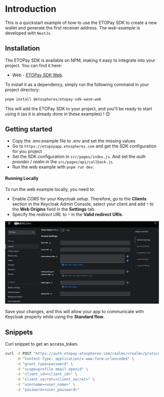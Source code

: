 
# Introduction

This is a quickstart example of how to use the ETOPay SDK to create a new wallet and generate the first receiver address. The _web-example_ is developed with `NextJs`.

## Installation

The ETOPay SDK is available on NPM, making it easy to integrate into your project. You can find it here:  

* Web - [ETOPay SDK Web](https://www.npmjs.com/package/@etospheres/etopay-sdk-wasm-web).

To install it as a dependency, simply run the following command in your project directory: 

```bash
pnpm install @etospheres/etopay-sdk-wasm-web
```

This will add the ETOPay SDK to your project, and you'll be ready to start using it (as it is already done in these examples) ! 😊

## Getting started

- Copy the .env.example file to .env and set the missing values
- Go to `https://etopayapp.etospheres.com` and get the SDK configuration for you project
- Set the SDK configuration in `src/pages/index.js`. And set the _auth provider_ / _realm_ in the `src/pages/api/callback.js`.
- Run the web example with `pnpm run dev`.

#### Running Locally #### 

To run the web example locally, you need to:

*  Enable _CORS_ for your Keycloak setup. Therefore, go to the **Clients** section in the Keycloak Admin Console, select your client and add `*` to the **Web Origins** field in the **Settings** tab.
* Specify the _redirect URL_ to `*` in the **Valid redirect URIs**.

![alt text](./images/image.png)

Save your changes, and this will allow your app to communicate with Keycloak properly while using the **Standard flow**.

## Snippets

Curl snippet to get an access_token.

```bash
curl -X POST "https://auth-etopay.etospheres.com/realms/<realm>/protocol/openid-connect/token" \
     -H "Content-Type: application/x-www-form-urlencoded" \
     -d "grant_type=password" \
     -d "scope=profile email openid" \
     -d "client_id=<client_id>" \
     -d "client_secret=<client_secret>" \
     -d "username=<user_name>" \
     -d "password=<user_password>"
```
